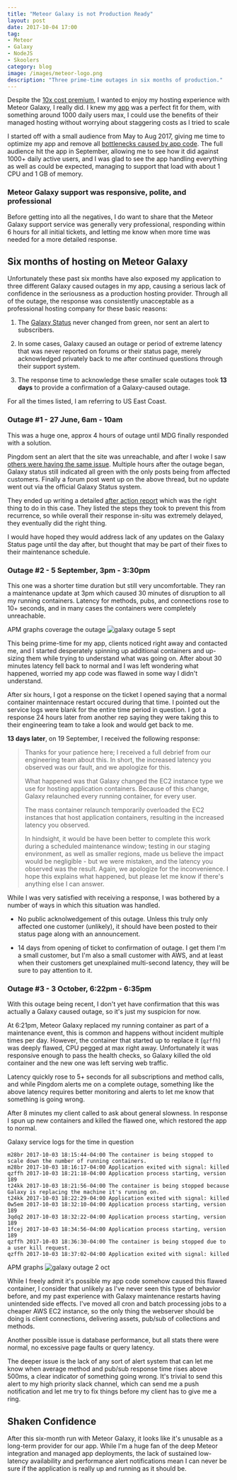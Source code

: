 ```yaml
---
title: "Meteor Galaxy is not Production Ready"
layout: post
date: 2017-10-04 17:00
tag:
- Meteor
- Galaxy
- NodeJS
- Skoolers
category: blog
image: /images/meteor-logo.png
description: "Three prime-time outages in six months of production."
---
```


Despite the [10x cost premium](/blog/meteor-galaxy-autoscale), I wanted to enjoy my hosting experience with Meteor Galaxy, I really did. I knew my [app](/projects/Skoolers) was a perfect fit for them, with something around 1000 daily users max, I could use the benefits of their managed hosting without worrying about staggering costs as I tried to scale

I started off with a small audience from May to Aug 2017, giving me time to optimize my app and remove all [bottlenecks caused by app code](/blog/scaling-with-meteor). The full audience hit the app in September, allowing me to see how it did against 1000+ daily active users, and I was glad to see the app handling everything as well as could be expected, managing to support that load with about 1 CPU and 1 GB of memory.

### Meteor Galaxy support was responsive, polite, and professional

Before getting into all the negatives, I do want to share that the Meteor Galaxy support service was generally very professional, responding within 6 hours for all initial tickets, and letting me know when more time was needed for a more detailed response.

## Six months of hosting on Meteor Galaxy

Unfortunately these past six months have also exposed my application to three different Galaxy caused outages in my app, causing a serious lack of confidence in the seriousness as a production hosting provider. Through all of the outage, the response was consistently unacceptable as a professional hosting company for these basic reasons:

1. The [Galaxy Status](http://status.meteor.com/) never changed from green, nor sent an alert to subscribers.

2. In some cases, Galaxy caused an outage or period of extreme latency that was never reported on forums or their status page, merely acknowledged privately back to me after continued questions through their support system.

3. The response time to acknowledge these smaller scale outages took **13 days** to provide a confirmation of a Galaxy-caused outage.

For all the times listed, I am referring to US East Coast.

### Outage #1 - 27 June, 6am - 10am

This was a huge one, approx 4 hours of outage until MDG finally responded with a solution.

Pingdom sent an alert that the site was unreachable, and after I woke I saw [others were having the same issue](https://forums.meteor.com/t/contain-health-checks-fail-on-galaxy-deploy/37403/29?u=avariodev). Multiple hours after the outage began, Galaxy status still indicated all green with the only posts being from affected customers. Finally a forum post went up on the above thread, but no update went out via the official Galaxy Status system.

They ended up writing a detailed [after action report](http://status.meteor.com/incidents/tf630kbt1x2n) which was the right thing to do in this case. They listed the steps they took to prevent this from recurrence, so while overall their response in-situ was extremely delayed, they eventually did the right thing.

I would have hoped they would address lack of any updates on the Galaxy Status page until the day after, but thought that may be part of their fixes to their maintenance schedule.

### Outage #2 - 5 September, 3pm - 3:30pm

This one was a shorter time duration but still very uncomfortable. They ran a maintenance update at 3pm which caused 30 minutes of disruption to all my running containers. Latency for methods, pubs, and connections rose to 10+ seconds, and in many cases the containers were completely unreachable.

APM graphs coverage the outage
![galaxy outage 5 sept](/images/galaxy-outage-5-sept.png "Galaxy Outage 5 Sept")

This being prime-time for my app, clients noticed right away and contacted me, and I started desperately spinning up additional containers and up-sizing them while trying to understand what was going on. After about 30 minutes latency fell back to normal and I was left wondering what happened, worried my app code was flawed in some way I didn't understand.

After six hours, I got a response on the ticket I opened saying that a normal container maintennace restart occured during that time. I pointed out the service logs were blank for the entire time period in question. I got a response 24 hours later from another rep saying they were taking this to their engineering team to take a look and would get back to me.

**13 days later**, on 19 September, I received the following response:

> Thanks for your patience here; I received a full debrief from our engineering team about this. In short, the increased latency you observed was our fault, and we apologize for this.
> 
> What happened was that Galaxy changed the EC2 instance type we use for hosting application containers. Because of this change, Galaxy relaunched every running container, for every user.
>
> The mass container relaunch temporarily overloaded the EC2 instances that host application containers, resulting in the increased latency you observed.
>
> In hindsight, it would be have been better to complete this work during a scheduled maintenance window; testing in our staging environment, as well as smaller regions, made us believe the impact would be negligible - but we were mistaken, and the latency you observed was the result. Again, we apologize for the inconvenience. I hope this explains what happened, but please let me know if there's anything else I can answer.

While I was very satisfied with receiving a response, I was bothered by a number of ways in which this situation was handled.

- No public acknolwedgement of this outage. Unless this truly only affected one customer (unlikely), it should have been posted to their status page along with an announcement.

- 14 days from opening of ticket to confirmation of outage. I get them I'm a small customer, but I'm also a small customer with AWS, and at least when their customers get unexplained multi-second latency, they will be sure to pay attention to it.

### Outage #3 - 3 October, 6:22pm - 6:35pm

With this outage being recent, I don't yet have confirmation that this was actually a Galaxy caused outage, so it's just my suspicion for now.

At 6:21pm, Meteor Galaxy replaced my running container as part of a maintenance event, this is common and happens without incident multiple times per day. However, the container that started up to replace it (`qzffh`) was deeply flawed, CPU pegged at max right away. Unfortunately it was responsive enough to pass the health checks, so Galaxy killed the old container and the new one was left serving web traffic.

Latency quickly rose to 5+ seconds for all subscriptions and method calls, and while Pingdom alerts me on a complete outage, something like the above latency requires better monitoring and alerts to let me know that something is going wrong.

After 8 minutes my client called to ask about general slowness. In response I spun up new containers and killed the flawed one, which restored the app to normal.

Galaxy service logs for the time in question
```
m28br 2017-10-03 18:15:44-04:00 The container is being stopped to scale down the number of running containers.
m28br 2017-10-03 18:16:17-04:00 Application exited with signal: killed
qzffh 2017-10-03 18:21:18-04:00 Application process starting, version 189
t24kk 2017-10-03 18:21:56-04:00 The container is being stopped because Galaxy is replacing the machine it's running on.
t24kk 2017-10-03 18:22:29-04:00 Application exited with signal: killed
0w5em 2017-10-03 18:32:10-04:00 Application process starting, version 189
3qdq2 2017-10-03 18:32:22-04:00 Application process starting, version 189
1fcej 2017-10-03 18:34:56-04:00 Application process starting, version 189
qzffh 2017-10-03 18:36:30-04:00 The container is being stopped due to a user kill request.
qzffh 2017-10-03 18:37:02-04:00 Application exited with signal: killed
```

APM graphs
![galaxy outage 2 oct](/images/galaxy-outage-3-oct.png "Galaxy Outage 3 Oct")

While I freely admit it's possible my app code somehow caused this flawed container, I consider that unlikely as I've never seen this type of behavior before, and my past experience with Galaxy maintenance restarts having unintended side effects. I've moved all cron and batch processing jobs to a cheaper AWS EC2 instance, so the only thing the webserver should be doing is client connections, delivering assets, pub/sub of collections and methods.

Another possible issue is database performance, but all stats there were normal, no excessive page faults or query latency.

The deeper issue is the lack of any sort of alert system that can let me know when average method and pub/sub response time rises above 500ms, a clear indicator of something going wrong. It's trivial to send this alert to my high priority slack channel, which can send me a push notification and let me try to fix things before my client has to give me a ring.

## Shaken Confidence

After this six-month run with Meteor Galaxy, it looks like it's unusable as a long-term provider for our app. While I'm a huge fan of the deep Meteor integration and managed app deployments, the lack of sustained low-latency availability and performance alert notifications mean I can never be sure if the application is really up and running as it should be.
